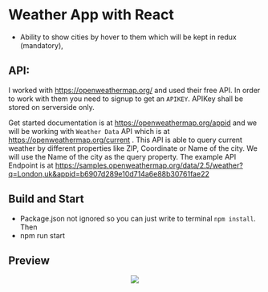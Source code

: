 # Weather App with React

- Ability to show cities by hover to them which will be kept in redux (mandatory),

## API:

I worked with https://openweathermap.org/ and used their free API. In order to work with them you need to signup to get an `APIKEY`. APIKey shall be stored on serverside only. 

Get started documentation is at https://openweathermap.org/appid and we will be working with `Weather Data` API which is at https://openweathermap.org/current . This API is able to query current weather by different properties like ZIP, Coordinate or Name of the city. We will use the Name of the city as the query property. The example API Endpoint is at https://samples.openweathermap.org/data/2.5/weather?q=London,uk&appid=b6907d289e10d714a6e88b30761fae22 

## Build and Start

- Package.json not ignored so you can just write to terminal `npm install`. Then
- npm run start


## Preview
<p align="center">

<img src="https://user-images.githubusercontent.com/86847572/207356522-48c29aba-834a-49cb-b8ce-2300f00979df.png" >
</p>
